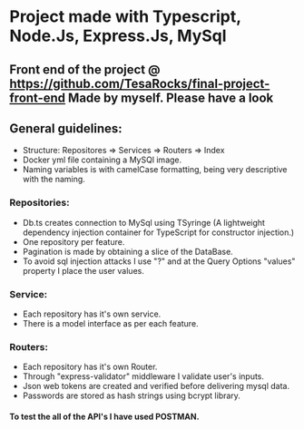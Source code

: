 # Project made with Typescript, Node.Js, Express.Js, MySql

## Front end of the project @ https://github.com/TesaRocks/final-project-front-end Made by myself. Please have a look

## General guidelines:

- Structure: Repositores => Services => Routers => Index
- Docker yml file containing a MySQl image.
- Naming variables is with camelCase formatting, being very descriptive with the naming.

### Repositories:

- Db.ts creates connection to MySql using TSyringe (A lightweight dependency injection container for TypeScript for constructor injection.)
- One repository per feature.
- Pagination is made by obtaining a slice of the DataBase.
- To avoid sql injection attacks I use "?" and at the Query Options "values" property I place the user values.

### Service:

- Each repository has it's own service.
- There is a model interface as per each feature.

### Routers:

- Each repository has it's own Router.
- Through "express-validator" middleware I validate user's inputs.
- Json web tokens are created and verified before delivering mysql data.
- Passwords are stored as hash strings using bcrypt library.

#### To test the all of the API's I have used **POSTMAN**.
